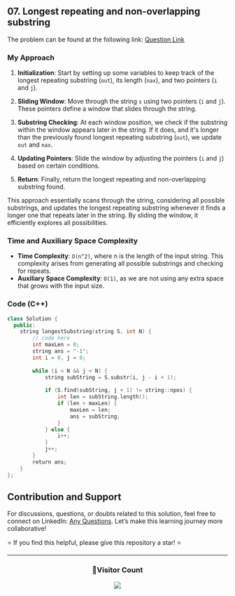 ## 07. Longest repeating and non-overlapping substring
The problem can be found at the following link: [Question Link](https://www.geeksforgeeks.org/problems/longest-repeating-and-non-overlapping-substring3421/1)

### My Approach

1. **Initialization**: Start by setting up some variables to keep track of the longest repeating substring (`out`), its length (`nax`), and two pointers (`i` and `j`).

2. **Sliding Window**: Move through the string `s` using two pointers (`i` and `j`). These pointers define a window that slides through the string.

3. **Substring Checking**: At each window position, we check if the substring within the window appears later in the string. If it does, and it's longer than the previously found longest repeating substring (`out`), we update `out` and `nax`.

4. **Updating Pointers**: Slide the window by adjusting the pointers (`i` and `j`) based on certain conditions.

5. **Return**: Finally, return the longest repeating and non-overlapping substring found.

This approach essentially scans through the string, considering all possible substrings, and updates the longest repeating substring whenever it finds a longer one that repeats later in the string. By sliding the window, it efficiently explores all possibilities.

### Time and Auxiliary Space Complexity

- **Time Complexity**: `O(n^2)`, where n is the length of the input string. This complexity arises from generating all possible substrings and checking for repeats.
- **Auxiliary Space Complexity**: `O(1)`, as we are not using any extra space that grows with the input size.

### Code (C++)

```cpp
class Solution {
  public:
    string longestSubstring(string S, int N) {
        // code here
        int maxLen = 0;
        string ans = "-1";
        int i = 0, j = 0;
    
        while (i < N && j < N) {
            string subString = S.substr(i, j - i + 1);
    
            if (S.find(subString, j + 1) != string::npos) {
                int len = subString.length();
                if (len > maxLen) {
                    maxLen = len;
                    ans = subString;
                }
            } else {
                i++;
            }
            j++;
        }
        return ans;
    }
};
```

## Contribution and Support

For discussions, questions, or doubts related to this solution, feel free to connect on LinkedIn: [Any Questions](https://www.linkedin.com/in/het-patel-8b110525a/). Let’s make this learning journey more collaborative!

⭐ If you find this helpful, please give this repository a star! ⭐

---

<div align="center">
  <h3><b>📍Visitor Count</b></h3>
</div>

<p align="center">
  <img src="https://profile-counter.glitch.me/Hunterdii/count.svg" />
</p>
